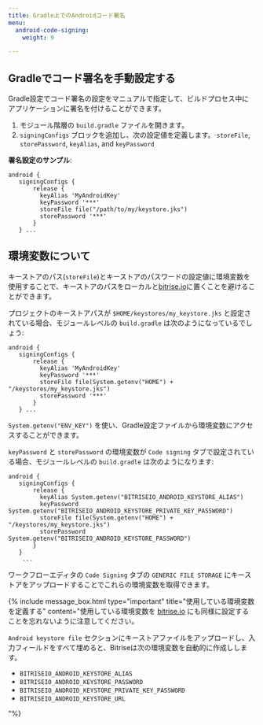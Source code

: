 ```yaml
---
title: Gradle上でのAndroidコード署名
menu:
  android-code-signing:
    weight: 9

---
```

## Gradleでコード署名を手動設定する

Gradle設定でコード署名の設定をマニュアルで指定して、ビルドプロセス中にアプリケーションに署名を付けることができます。

1. モジュール階層の `build.gradle` ファイルを開きます。
2. `signingConfigs` ブロックを追加し、次の設定値を定義します。
   `storeFile`, `storePassword`, `keyAlias`, and `keyPassword`

**署名設定のサンプル**:

    android {
       signingConfigs {
       	   release {
           	 keyAlias 'MyAndroidKey'
             keyPassword '***'
             storeFile file("/path/to/my/keystore.jks")
             storePassword '***'
           }
       } ...

## 環境変数について

キーストアのパス(`storeFile`)とキーストアのパスワードの設定値に環境変数を使用することで、キーストアのパスをローカルと[bitrise.io](https://www.bitrise.io)に置くことを避けることができます。

プロジェクトのキーストアパスが `$HOME/keystores/my_keystore.jks` と設定されている場合、モジュールレベルの `build.gradle` は次のようになっているでしょう:

    android {
       signingConfigs {
       	   release {
           	 keyAlias 'MyAndroidKey'
             keyPassword '***'
             storeFile file(System.getenv("HOME") + "/keystores/my_keystore.jks")
             storePassword '***'
           }
       } ...

`System.getenv("ENV_KEY")` を使い、Gradle設定ファイルから環境変数にアクセスすることができます。

`keyPassword` と `storePassword` の環境変数が `Code signing` タブで設定されている場合、モジュールレベルの `build.gradle` は次のようになります:

    android {
       signingConfigs {
           release {
             keyAlias System.getenv("BITRISEIO_ANDROID_KEYSTORE_ALIAS")
             keyPassword System.getenv("BITRISEIO_ANDROID_KEYSTORE_PRIVATE_KEY_PASSWORD")
             storeFile file(System.getenv("HOME") + "/keystores/my_keystore.jks")
             storePassword System.getenv("BITRISEIO_ANDROID_KEYSTORE_PASSWORD")
           }
       }
        ...

ワークフローエディタの `Code Signing` タブの `GENERIC FILE STORAGE` にキーストアをアップロードすることでこれらの環境変数を取得できます。

{% include message_box.html type="important" title="使用している環境変数を定義する" content="使用している環境変数を [bitrise.io](https://www.bitrise.io) にも同様に設定することを忘れないように注意してください。

`Android keystore file` セクションにキーストアファイルをアップロードし、入力フィールドをすべて埋めると、Bitriseは次の環境変数を自動的に作成しします。

* `BITRISEIO_ANDROID_KEYSTORE_ALIAS`
* `BITRISEIO_ANDROID_KEYSTORE_PASSWORD`
* `BITRISEIO_ANDROID_KEYSTORE_PRIVATE_KEY_PASSWORD`
* `BITRISEIO_ANDROID_KEYSTORE_URL`

"%}
